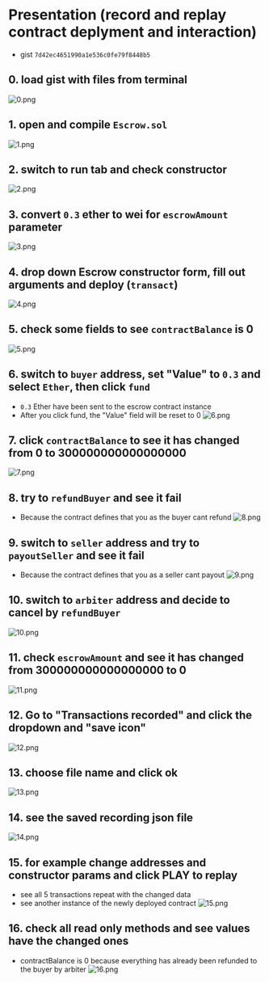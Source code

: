 # Presentation (record and replay contract deplyment and interaction)

* gist `7d42ec4651990a1e536c0fe79f8448b5`

## 0. load gist with files from terminal
![0.png](0.png)

## 1. open and compile `Escrow.sol`
![1.png](1.png)

## 2. switch to run tab and check constructor
![2.png](2.png)

## 3. convert `0.3` ether to wei for `escrowAmount` parameter
![3.png](3.png)

## 4. drop down Escrow constructor form, fill out arguments and deploy (`transact`)
![4.png](4.png)

## 5. check some fields to see `contractBalance` is 0
![5.png](5.png)

## 6. switch to `buyer` address, set "Value" to `0.3` and select `Ether`, then click `fund`
* `0.3` Ether have been sent to the escrow contract instance
* After you click fund, the "Value" field will be reset to 0
![6.png](6.png)

## 7. click `contractBalance` to see it has changed from 0 to 300000000000000000
![7.png](7.png)

## 8. try to `refundBuyer` and see it fail
* Because the contract defines that you as the buyer cant refund
![8.png](8.png)

## 9. switch to `seller` address and try to `payoutSeller` and see it fail
* Because the contract defines that you as a seller cant payout
![9.png](9.png)

## 10. switch to `arbiter` address and decide to cancel by `refundBuyer`
![10.png](10.png)

## 11. check `escrowAmount` and see it has changed from 300000000000000000 to 0
![11.png](11.png)

## 12. Go to "Transactions recorded" and click the dropdown and "save icon"
![12.png](12.png)

## 13. choose file name and click ok
![13.png](13.png)

## 14. see the saved recording json file
![14.png](14.png)

## 15. for example change addresses and constructor params and click PLAY to replay
* see all 5 transactions repeat with the changed data
* see another instance of the newly deployed contract
![15.png](15.png)

## 16. check all read only methods and see values have the changed ones
* contractBalance is 0 because everything has already been refunded to the buyer by arbiter
![16.png](16.png)

